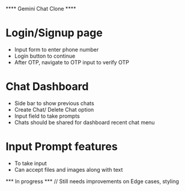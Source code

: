 **** Gemini Chat Clone ****


# Login/Signup page 
- Input form to enter phone number
- Login button to continue
- After OTP, navigate to OTP input to verify OTP

# Chat Dashboard
- Side bar to show previous chats
- Create Chat/ Delete Chat option
- Input field to take prompts
- Chats should be shared for dashboard recent chat menu

# Input Prompt features
- To take input
- Can accept files and images along with text

 *** In progress ***
// Still needs improvements on Edge cases, styling 